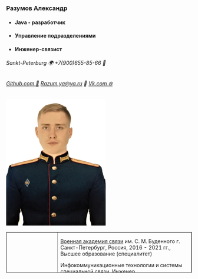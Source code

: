 ### Разумов Александр

- #### Java - разработчик

- #### Управление подразделениями

- #### Инженер-связист

###### Sankt-Peterburg 🌍 +7(900)655-85-66 📱

###### [Github.com 💼](https://github.com/Razum4e) Razum.ya@ya.ru 📧 [Vk.com 🌐](https://vk.com/id.razum)

<!-- Фото -->
<p><img src="img/photo.jpg" alt="" width="270" height="344" /></p>

<!-- Таблица -->
<table style="border-collapse: collapse; width: 100%; height: 111px;" border="1">
<tbody>
<tr style="height: 55px;">
<td style="width: 27.5828%; text-align: center; height: 55px;">
<h3>Образование</h3>
</td>
<td style="width: 72.4172%; height: 55px;">
<p id="orgHeaderTitle"><a href="https://vas.mil.ru/">Военная академия связи</a> им. С. М. Буденного г. Санкт-Петербург, Россия, 2016 - 2021 гг., Высшее образование (специалитет)</p>
<p>Инфокоммуникационные технологии и системы специальной связи, Инженер</p>
<hr />
<p>Образовательная платформа "<a href="https://netology.ru/">Нетология</a>" 2021-2022 гг., Дополнительное образование</p>
<p>Java-разработчик</p>
</td>
</tr>
<tr style="height: 46px;">
<td style="width: 27.5828%; height: 46px;">
<h3 style="text-align: center;">Работа</h3>
</td>
<td style="width: 72.4172%; height: 46px;">
<p>Военнослужащий по контракту ВВС ПВО Балт. Флота, Июнь 2021 - н.в.</p>
<p>Инженер-связист, Заместитель командира роты связи</p>
</td>
</tr>
<tr>
<td style="width: 27.5828%;">
<h3 style="text-align: center;">Навыки</h3>
</td>
<td style="width: 72.4172%;">
<ul>
<li>Основы Java</li>
<li>IDEA</li>
<li>Основы ООП</li>
<li>Java-коллекции</li>
<li>Git</li>
<li>Основы алгоритмов</li>
<li>Java Core</li>
<li>Maven/Gradle</li>
<li>CSV, XML, JSON</li>
<li>Unit-тесты, Mockito</li>
<li>OSI, TCP, UDP, HTTP</li>
<li>JVM</li>
<li>Pattern</li>
<li>Magics, DRY, SOLID</li>
<li>Основы Adobe Photoshop</li>
</ul>
<hr />
<ul>
<li>Основы построения инф. систем и сетей</li>
<li>Тех. обеспечение связи и автоматизации</li>
<li>Защита инф. сетей</li>
<li>Основы криптографической защиты информации</li>
<li>Сети связи и системы коммутации</li>
<li>Управление подразделениями</li>
<li>Работа на средствах связи</li>
</ul>
</td>
</tr>
<tr>
<td style="width: 27.5828%;">
<h3 style="text-align: center;">Качества</h3>
</td>
<td style="width: 72.4172%;">
<ul>
<li>Ответственность</li>
<li>Стрессоустойчивость</li>
<li>Коммуникабельность</li>
<li>Упорство</li>
<li>Умение работать в команде</li>
<li>Аналитический склад ума</li>
</ul>
</td>
</tr>
<tr>
<td style="width: 27.5828%;">
<h3 style="text-align: center;">Интересы</h3>
</td>
<td style="width: 72.4172%;">
<ul>
<li>Профессиональные интересы по связи</li>
<li>Frontend/Backend разработка</li>
<li>Семья</li>
<li>Автомобильное дело</li>
<li>Спорт</li>
</ul>
</td>
</tr>
<tr>
<td style="width: 27.5828%;">
<h3 style="text-align: center;">Цели</h3>
</td>
<td style="width: 72.4172%;">
<ul>
<li>Достичь уровня Java Senior Developer</li>
</ul>
</td>
</tr>
</tbody>
</table>
<p>&nbsp;</p>
